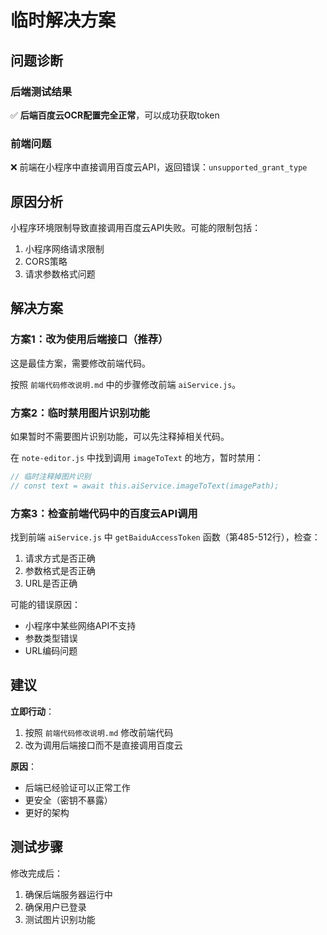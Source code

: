 # 临时解决方案

## 问题诊断

### 后端测试结果
✅ **后端百度云OCR配置完全正常**，可以成功获取token

### 前端问题
❌ 前端在小程序中直接调用百度云API，返回错误：`unsupported_grant_type`

## 原因分析

小程序环境限制导致直接调用百度云API失败。可能的限制包括：
1. 小程序网络请求限制
2. CORS策略
3. 请求参数格式问题

## 解决方案

### 方案1：改为使用后端接口（推荐）

这是最佳方案，需要修改前端代码。

按照 `前端代码修改说明.md` 中的步骤修改前端 `aiService.js`。

### 方案2：临时禁用图片识别功能

如果暂时不需要图片识别功能，可以先注释掉相关代码。

在 `note-editor.js` 中找到调用 `imageToText` 的地方，暂时禁用：

```javascript
// 临时注释掉图片识别
// const text = await this.aiService.imageToText(imagePath);
```

### 方案3：检查前端代码中的百度云API调用

找到前端 `aiService.js` 中 `getBaiduAccessToken` 函数（第485-512行），检查：

1. 请求方式是否正确
2. 参数格式是否正确
3. URL是否正确

可能的错误原因：
- 小程序中某些网络API不支持
- 参数类型错误
- URL编码问题

## 建议

**立即行动**：
1. 按照 `前端代码修改说明.md` 修改前端代码
2. 改为调用后端接口而不是直接调用百度云

**原因**：
- 后端已经验证可以正常工作
- 更安全（密钥不暴露）
- 更好的架构

## 测试步骤

修改完成后：
1. 确保后端服务器运行中
2. 确保用户已登录
3. 测试图片识别功能


